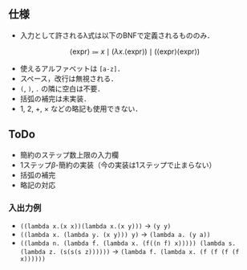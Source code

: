 
## 仕様
* 入力として許されるλ式は以下のBNFで定義されるもののみ．

$$
  \langle \textrm{expr} \rangle
  \Coloneqq
  x
    \mid (\lambda x. \langle \textrm{expr} \rangle )
    \mid (\langle \textrm{expr} \rangle \langle \textrm{expr} \rangle)
$$

* 使えるアルファベットは `[a-z]`．
* スペース，改行は無視される．
* `(`, `)`, `.` の隣に空白は不要．
* 括弧の補完は未実装．
* $1$, $2$, $+$, $\times$ などの略記も使用できない．


## ToDo
* 簡約のステップ数上限の入力欄
* 1ステップ$\beta$-簡約の実装（今の実装は1ステップで止まらない）
* 括弧の補完
* 略記の対応


### 入出力例
* `((lambda x.(x x))(lambda x.(x y)))`
  $\to$
  `(y y)`
* `((lambda x. (lambda y. (x y))) y)`
  $\to$
  `(lambda a. (y a))`
* `((lambda n. (lambda f. (lambda x. (f((n f) x))))) (lambda s. (lambda z. (s(s(s z))))))`
  $\to$
  `(lambda f. (lambda x. (f (f (f (f x))))))`
